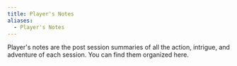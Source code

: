 ```yaml
---
title: Player's Notes
aliases:
  - Player's Notes
---
```


Player's notes are the post session summaries of all the action, intrigue, and adventure of each session. You can find them organized here.




